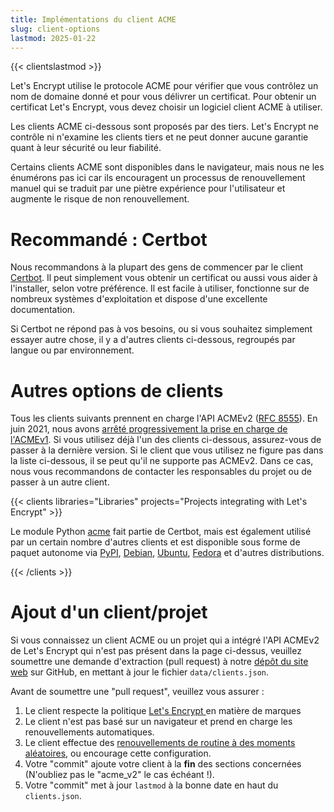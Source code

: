 ```yaml
---
title: Implémentations du client ACME
slug: client-options
lastmod: 2025-01-22
---
```


{{< clientslastmod >}}

Let's Encrypt utilise le protocole ACME pour vérifier que vous contrôlez un nom de domaine donné et pour vous délivrer un certificat. Pour obtenir un certificat Let's Encrypt, vous devez choisir un logiciel client ACME à utiliser.

Les clients ACME ci-dessous sont proposés par des tiers. Let's Encrypt ne contrôle ni n'examine les clients tiers et ne peut donner aucune garantie quant à leur sécurité ou leur fiabilité.

Certains clients ACME sont disponibles dans le navigateur, mais nous ne les énumérons pas ici car ils encouragent un processus de renouvellement manuel qui se traduit par une piètre expérience pour l'utilisateur et augmente le risque de non renouvellement.

# Recommandé : Certbot

Nous recommandons à la plupart des gens de commencer par le client [Certbot](https://certbot.eff.org/). Il peut simplement vous obtenir un certificat ou aussi vous aider à l'installer, selon votre préférence. Il est facile à utiliser, fonctionne sur de nombreux systèmes d'exploitation et dispose d'une excellente documentation.

Si Certbot ne répond pas à vos besoins, ou si vous souhaitez simplement essayer autre chose, il y a d'autres clients ci-dessous, regroupés par langue ou par environnement.

# Autres options de clients

Tous les clients suivants prennent en charge l'API ACMEv2 ([RFC 8555](https://tools.ietf.org/html/rfc8555)). En juin 2021, nous avons [arrêté progressivement la prise en charge de l'ACMEv1](https://community.letsencrypt.org/t/end-of-life-plan-for-acmev1/88430/27). Si vous utilisez déjà l'un des clients ci-dessous, assurez-vous de passer à la dernière version. Si le client que vous utilisez ne figure pas dans la liste ci-dessous, il se peut qu'il ne supporte pas ACMEv2. Dans ce cas, nous vous recommandons de contacter les responsables du projet ou de passer à un autre client.

{{< clients libraries="Libraries" projects="Projects integrating with Let's Encrypt" >}}

Le module Python [acme](https://github.com/certbot/certbot/tree/master/acme) fait partie de Certbot, mais est également utilisé par un certain nombre d'autres clients et est disponible sous forme de paquet autonome via [PyPI](https://pypi.python.org/pypi/acme), [Debian](https://packages.debian.org/search?keywords=python-acme), [Ubuntu](https://launchpad.net/ubuntu/+source/python-acme), [Fedora](https://bodhi.fedoraproject.org/updates/?packages=python-acme)  et d'autres distributions.

{{< /clients >}}

# Ajout d'un client/projet

Si vous connaissez un client ACME ou un projet qui a intégré l'API ACMEv2 de Let's Encrypt qui n'est pas présent dans la page ci-dessus, veuillez soumettre une demande d'extraction (pull request) à notre [dépôt du site web](https://github.com/letsencrypt/website/) sur GitHub, en mettant à jour le fichier `data/clients.json`.

Avant de soumettre une "pull request", veuillez vous assurer :

1. Le client respecte la politique [Let's Encrypt ](https://www.abetterinternet.org/trademarks) en matière de marques
1. Le client n'est pas basé sur un navigateur et prend en charge les renouvellements automatiques.
1. Le client effectue des [renouvellements de routine à des moments aléatoires](/docs/integration-guide#when-to-renew), ou encourage cette configuration.
1. Votre "commit" ajoute votre client à la **fin** des sections concernées (N'oubliez pas le "acme_v2" le cas échéant !).
1. Votre "commit" met à jour `lastmod` à la bonne date en haut du  `clients.json`.
